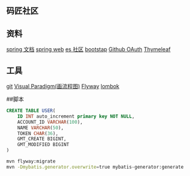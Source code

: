## 码匠社区

## 资料
[spring 文档](https://spring.io/guides)
[spring web](https://spring.io/guides/gs/serving-web-content/)
[es 社区](https://elasticsearch.cn/explore)
[bootstap](https://v3.bootcss.com/getting-started)
[Github OAuth](https://developer.github.com/apps/building-oauth-apps/creating-an-oauth-app/)
[Thymeleaf](https://www.thymeleaf.org/doc/tutorials/3.0/usingthymeleaf.html)
## 工具
[git](https://git-scm.com/download)
[Visual Paradigm(画流程图)](https://www.visual-paradigm.com)
[Flyway](https://flywaydb.org/getstarted/firststeps/maven)
[lombok](https://www.projectlombok.org/)

##脚本
```sql
CREATE TABLE USER(
    ID INT auto_increment primary key NOT NULL,
    ACCOUNT_ID VARCHAR(100),
    NAME VARCHAR(50),
    TOKEN CHAR(36),
    GMT_CREATE BIGINT,
    GMT_MODIFIED BIGINT
)
```

```bash
mvn flyway:migrate
mvn -Dmybatis.generator.overwrite=true mybatis-generator:generate
```
